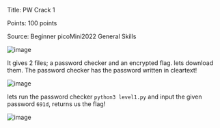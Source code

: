 Title: PW Crack 1

Points: 100 points

Source: Beginner picoMini2022 General Skills

![image](https://user-images.githubusercontent.com/91729496/235368527-94c7b686-7d6a-48d4-9559-b29fc954aa0f.png)

It gives 2 files; a password checker and an encrypted flag. lets download them. The password checker has the password written in cleartext!

![image](https://user-images.githubusercontent.com/91729496/235368640-e4d9e535-964b-477a-aba1-0c14cf1dc123.png)

lets run the password checker `python3 level1.py` and input the given password `691d`, returns us the flag!

![image](https://user-images.githubusercontent.com/91729496/235368704-7ae4bb22-61cb-4ff2-aae2-9fdda4d36b81.png)
